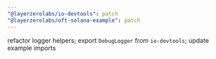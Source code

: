 ```yaml
---
"@layerzerolabs/io-devtools": patch
"@layerzerolabs/oft-solana-example": patch
---
```


refactor logger helpers; export `DebugLogger` from `io-devtools`; update example imports

